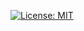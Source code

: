  [![License: MIT](https://img.shields.io/badge/License-MIT-yellow.svg)](https://opensource.org/licenses/MIT)

